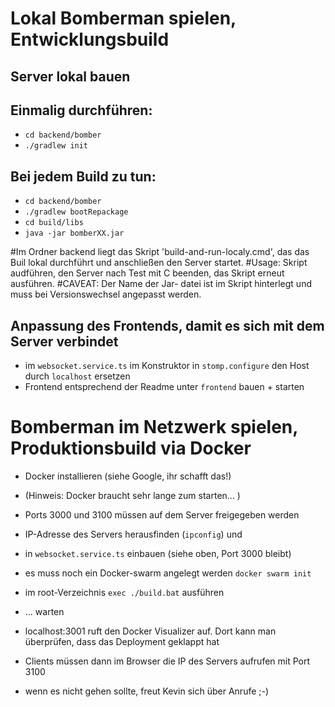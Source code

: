 # Lokal Bomberman spielen, Entwicklungsbuild

## Server lokal bauen

## Einmalig durchführen:
* `cd backend/bomber`
* `./gradlew init`

## Bei jedem Build zu tun:
* `cd backend/bomber`
* `./gradlew bootRepackage`
* `cd build/libs`
* `java -jar bomberXX.jar`

#Im Ordner backend liegt das Skript 'build-and-run-localy.cmd', das das Buil lokal durchführt und anschließen den Server startet.
#Usage: Skript audführen, den Server nach Test mit <strg>C beenden, das Skript erneut ausführen.
#CAVEAT: Der Name der Jar- datei ist im Skript hinterlegt und muss bei Versionswechsel angepasst werden. 


## Anpassung des Frontends, damit es sich mit dem Server verbindet

* im `websocket.service.ts` im Konstruktor in ``stomp.configure`` den Host durch
``localhost`` ersetzen
* Frontend entsprechend der Readme unter ``frontend`` bauen + starten

# Bomberman im Netzwerk spielen, Produktionsbuild via Docker

* Docker installieren (siehe Google, ihr schafft das!)
* (Hinweis: Docker braucht sehr lange zum starten... )
* Ports 3000 und 3100 müssen auf dem Server freigegeben werden
* IP-Adresse des Servers herausfinden (``ipconfig``) und 
* in ``websocket.service.ts`` einbauen (siehe oben, Port 3000 bleibt)
* es muss noch ein Docker-swarm angelegt werden ``docker swarm init`` 
* im root-Verzeichnis ``exec ./build.bat`` ausführen
* ... warten
* localhost:3001 ruft den Docker Visualizer auf.
 Dort kann man überprüfen, dass das Deployment geklappt hat
* Clients müssen dann im Browser die IP des Servers aufrufen mit Port 3100

* wenn es nicht gehen sollte, freut Kevin sich über Anrufe ;-)

